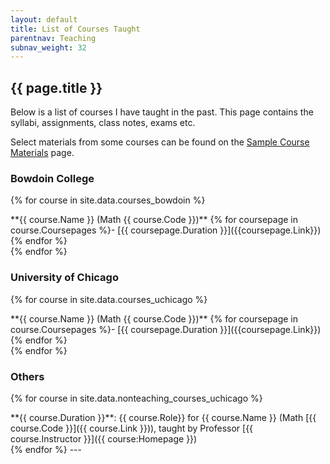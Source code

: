 ```yaml
---
layout: default
title: List of Courses Taught
parentnav: Teaching
subnav_weight: 32
---
```


## {{ page.title }}

Below is a list of courses I have taught in the past. This page contains the syllabi, assignments, class notes, exams etc. 

Select materials from some courses can be found on the [Sample Course Materials](/teaching/materials) page.

### Bowdoin College

{% for course in site.data.courses_bowdoin %}
<div class="course">
**{{ course.Name }} (Math {{ course.Code }})** {% for coursepage in course.Coursepages %}- [{{ coursepage.Duration }}]({{coursepage.Link}}) {% endfor %}
</div>
{% endfor %}

### University of Chicago

{% for course in site.data.courses_uchicago %}
<div class="course">
**{{ course.Name }} (Math {{ course.Code }})** {% for coursepage in course.Coursepages %}- [{{ coursepage.Duration }}]({{coursepage.Link}}) {% endfor %}
</div>
{% endfor %}
  
### Others

{% for course in site.data.nonteaching_courses_uchicago %}
<div class="course">
**{{ course.Duration }}**: {{ course.Role}} for {{ course.Name }} (Math [{{ course.Code }}]({{ course.Link }})), taught by Professor [{{ course.Instructor }}]({{ course:Homepage }})
</div>
{% endfor %}
---
